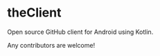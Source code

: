 # theClient  
Open source GitHub client for Android using Kotlin.  
  
  Any contributors are welcome!
